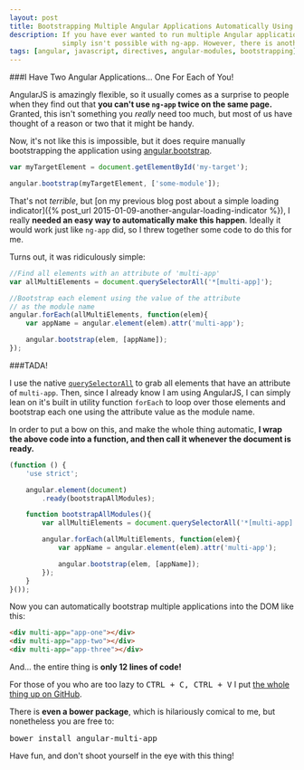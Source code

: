```yaml
---
layout: post
title: Bootstrapping Multiple Angular Applications Automatically Using 'multi-app'
description: If you have ever wanted to run multiple Angular applications in the same page you will understand it
             simply isn't possible with ng-app. However, there is another way, and this article explains how to do it.
tags: [angular, javascript, directives, angular-modules, bootstrapping]
---
```


###I Have Two Angular Applications... One For Each of You!

AngularJS is amazingly flexible, so it usually comes as a surprise to people when they find out that **you can't use
`ng-app` twice on the same page.** Granted, this isn't something you *really* need too much, but most of us
have thought of a reason or two that it might be handy.

Now, it's not like this is impossible, but it does require manually bootstrapping the application using
[angular.bootstrap](https://docs.angularjs.org/api/ng/function/angular.bootstrap).

```javascript
var myTargetElement = document.getElementById('my-target');

angular.bootstrap(myTargetElement, ['some-module']);
```

That's not *terrible*, but [on my previous blog post about a simple loading indicator]({% post_url 2015-01-09-another-angular-loading-indicator %}),
I really **needed an easy way to automatically make this happen**. Ideally it would work just like `ng-app` did, so I
threw together some code to do this for me.

Turns out, it was ridiculously simple:

```javascript
//Find all elements with an attribute of 'multi-app'
var allMultiElements = document.querySelectorAll('*[multi-app]');

//Bootstrap each element using the value of the attribute
// as the module name
angular.forEach(allMultiElements, function(elem){
    var appName = angular.element(elem).attr('multi-app');

    angular.bootstrap(elem, [appName]);
});
```

###TADA!

I use the native [`querySelectorAll`](https://developer.mozilla.org/en-US/docs/Web/API/Document.querySelectorAll) to grab
all elements that have an attribute of `multi-app`. Then, since I already know I am using AngularJS, I can simply lean
on it's built in utility function `forEach` to loop over those elements and bootstrap each one using the attribute value
as the module name.

In order to put a bow on this, and make the whole thing automatic, **I wrap the above code into a function, and then call
it whenever the document is ready.**

```javascript
(function () {
    'use strict';

    angular.element(document)
        .ready(bootstrapAllModules);

    function bootstrapAllModules(){
        var allMultiElements = document.querySelectorAll('*[multi-app]');

        angular.forEach(allMultiElements, function(elem){
            var appName = angular.element(elem).attr('multi-app');

            angular.bootstrap(elem, [appName]);
        });
    }
}());
```

Now you can automatically bootstrap multiple applications into the DOM like this:

```html
<div multi-app="app-one"></div>
<div multi-app="app-two"></div>
<div multi-app="app-three"></div>
```

And... the entire thing is **only 12 lines of code!**

For those of you who are too lazy to <kbd>CTRL + C, CTRL + V</kbd> I put [the whole thing up on GitHub](https://github.com/jwcarroll/angular-multi-app).

There is **even a bower package**, which is hilariously comical to me, but nonetheless you are free to:

<kbd>bower install angular-multi-app</kbd>

Have fun, and don't shoot yourself in the eye with this thing!